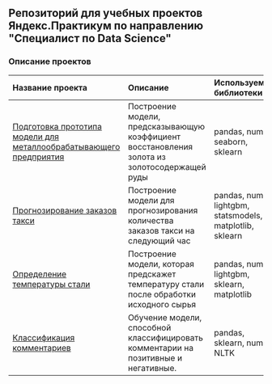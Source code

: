 ## Репозиторий для учебных проектов Яндекс.Практикум по направлению "Специалист по Data Science"

### Описание проектов

| Название проекта | Описание | Используемые библиотеки | Папка |
| :-------------------- | :--------------------- |:--------------------------- |:---------------------------|
| [Подготовка прототипа модели для металлообрабатывающего предприятия](https://github.com/aleksandrlashmanov/YP-train-projects/tree/main/YP-taxi-project) | Построение модели, предсказывающую коэффициент восстановления золота из золотосодержащей руды | pandas, numpy, seaborn, sklearn | YP-taxi-project |
| [Прогнозирование заказов такси](https://github.com/aleksandrlashmanov/YP-train-projects/tree/main/YP-gold_ore-project) | Построение модели для прогнозирования количества заказов такси на следующий час | pandas, numpy, lightgbm, statsmodels, matplotlib, sklearn | YP-gold_ore-project |
| [Определение температуры стали](https://github.com/aleksandrlashmanov/YP-train-projects/tree/main/YP-steel-project) | Построение модели, которая предскажет температуру стали после обработки исходного сырья | pandas, numpy, lightgbm, sklearn, matplotlib | YP-steel-project |
| [Классификация комментариев]() | Обучение модели, способной классифицировать комментарии на позитивные и негативные. | pandas, sklearn, numpy, NLTK | YP-comments-project |
